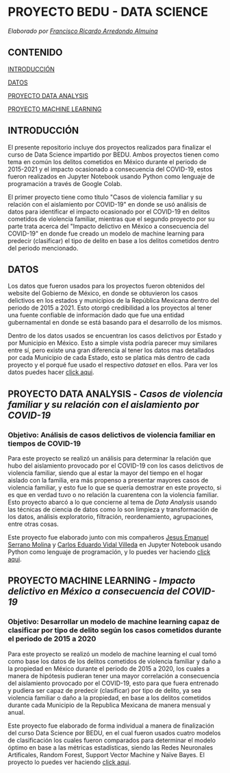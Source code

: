 # PROYECTO BEDU - DATA SCIENCE
*Elaborado por [Francisco Ricardo Arredondo Almuina](https://www.linkedin.com/in/francisco-arredondo-073759198/)*

## CONTENIDO

[INTRODUCCIÓN](#INTRODUCCIÓN)

[DATOS](#DATOS)

[PROYECTO DATA ANALYSIS](#PROYECTO-DATA-ANALYSIS---Casos-de-violencia-familiar-y-su-relación-con-el-aislamiento-por-COVID-19)

[PROYECTO MACHINE LEARNING](#PROYECTO-MACHINE-LEARNING---Impacto-delictivo-en-México-a-consecuencia-del-COVID-19)

## INTRODUCCIÓN
El presente repositorio incluye dos proyectos realizados para finalizar el curso de Data Science impartido por BEDU. Ambos proyectos tienen como tema en común los delitos cometidos en México durante el periodo de 2015-2021 y el impacto ocasionado a consecuencia del COVID-19, estos fueron realizados en Jupyter Notebook usando Python como lenguaje de programación a través de Google Colab. 

El primer proyecto tiene como título "Casos de violencia familiar y su relación con el aislamiento por COVID-19" en donde se usó análisis de datos para identificar el impacto ocasionado por el COVID-19 en delitos cometidos de violencia familiar, mientras que el segundo proyecto por su parte trata acerca del "Impacto delictivo en México a consecuencia del COVID-19" en donde fue creado un modelo de machine learning para predecir (clasificar) el tipo de delito en base a los delitos cometidos dentro del periodo mencionado. 

## DATOS

Los datos que fueron usados para los proyectos fueron obtenidos del website del Gobierno de México, en donde se obtuvieron los casos delictivos en los estados y municipios de la República Mexicana dentro del periodo de 2015 a 2021. Esto otorgó credibilidad a los proyectos al tener una fuente confiable de información dado que fue una entidad gubernamental en donde se está basando para el desarrollo de los mismos. 

Dentro de los datos usados se encuentran los casos delictivos por Estado y por Municipio en México. Esto a simple vista podría parecer muy similares entre sí, pero existe una gran diferencia al tener los datos mas detallados por cada Municipio de cada Estado, esto se platica más dentro de cada proyecto y el porqué fue usado el respectivo *dataset* en ellos. Para ver los datos puedes hacer [click aqui](Data/).

## PROYECTO DATA ANALYSIS - *Casos de violencia familiar y su relación con el aislamiento por COVID-19*

### Objetivo: Análisis de casos delictivos de violencia familiar en tiempos de COVID-19

Para este proyecto se realizó un análisis para determinar la relación que hubo del aislamiento provocado por el COVID-19 con los casos delictivos de violencia familiar, siendo que al estar la mayor del tiempo en el hogar aislado con la familia, era más propenso a presentar mayores casos de violencia familiar, y esto fue lo que se quería demostrar en este proyecto, si es que en verdad tuvo o no relación la cuarentena con la violencia familiar. Esto proyecto abarcó a lo que concierne al tema de *Data Analysis* usando las técnicas de ciencia de datos como lo son limpieza y transformación de los datos, análisis exploratorio, filtración, reordenamiento, agrupaciones, entre otras cosas.

Este proyecto fue elaborado junto con mis compañeros [Jesus Emanuel Serrano Molina](https://www.linkedin.com/in/jesus-emanuel-serrano-molina-00501/) y [Carlos Eduardo Vidal Villeda](https://www.linkedin.com/in/carlos-vi-villeda/) en Jupyter Notebook usando Python como lenguaje de programación, y lo puedes ver haciendo [click aqui](Proyectos/Proyecto_Data_Analysis.ipynb).

## PROYECTO MACHINE LEARNING - *Impacto delictivo en México a consecuencia del COVID-19*

### Objetivo: Desarrollar un modelo de machine learning capaz de clasificar por tipo de delito según los casos cometidos durante el periodo de 2015 a 2020

Para este proyecto se realizó un modelo de machine learning el cual tomó como base los datos de los delitos cometidos de violencia familiar y daño a la propiedad en México durante el periodo de 2015 a 2020, los cuales a manera de hipótesis pudieran tener una mayor correlación a consecuencia del aislamiento provocado por el COVID-19, esto para que fuera entrenado y pudiera ser capaz de predecir (clasificar) por tipo de delito, ya sea violencia familiar o daño a la propiedad, en base a los delitos cometidos durante cada Municipio de la Republica Mexicana de manera mensual y anual.

Este proyecto fue elaborado de forma individual a manera de finalización del curso Data Science por BEDU, en el cual fueron usados cuatro modelos de clasificación los cuales fueron comparados para determinar el modelo óptimo en base a las métricas estadísticas, siendo las Redes Neuronales Artificales, Random Forest, Support Vector Machine y Naïve Bayes. El proyecto lo puedes ver haciendo [click aqui](Proyectos/).
